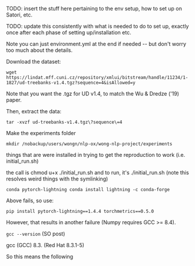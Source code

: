 TODO: insert the stuff here pertaining to the env setup, how to set up on Satori, etc.

TODO: update this consistently with what is needed to do to set up, exactly once after each phase of setting up/installation etc.

Note you can just environment.yml at the end if needed -- but don't worry too much about the details.

Download the dataset: 

`wget https://lindat.mff.cuni.cz/repository/xmlui/bitstream/handle/11234/1-1827/ud-treebanks-v1.4.tgz?sequence=4&isAllowed=y`

Note that you want the .tgz for UD v1.4, to match the Wu & Dredze ('19) paper.

Then, extract the data:

`tar -xvzf ud-treebanks-v1.4.tgz\?sequence\=4`

Make the experiments folder

`mkdir /nobackup/users/wongn/nlp-ox/wong-nlp-project/experiments`

things that are were installed in trying to get the reproduction to work (i.e. initial_run.sh)

the call is chmod u+x ./initial_run.sh and to run, it's ./initial_run.sh (note this resolves weird things with the symlinking)

`conda pytorch-lightning conda install lightning -c conda-forge`

Above fails, so use:

`pip install pytorch-lightning==1.4.4 torchmetrics==0.5.0`

However, that results in another failure (Numpy requires GCC >= 8.4).

`gcc --version` (SO post)

gcc (GCC) 8.3. (Red Hat 8.3.1-5)

So this means the following 

